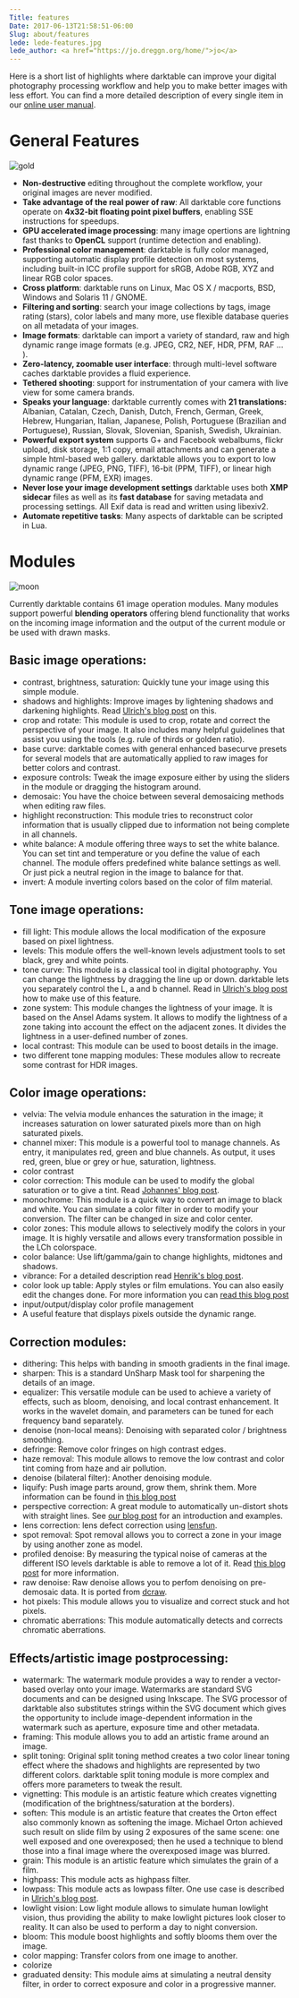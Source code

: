 ```yaml
---
Title: features
Date: 2017-06-13T21:58:51-06:00
Slug: about/features
lede: lede-features.jpg
lede_author: <a href="https://jo.dreggn.org/home/">jo</a>
---
```


Here is a short list of highlights where darktable can improve your digital photography processing workflow and help you to make better images with less effort. You can find a more detailed description of every single item in our [online user manual](/usermanual/en/ "usermanual").

# General Features

![gold]({attach}gold.jpg "gold")

*   **Non-destructive** editing throughout the complete workflow, your original images are never modified.
*   **Take advantage of the real power of raw**: All darktable core functions operate on **4x32-bit floating point pixel buffers**, enabling SSE instructions for speedups.
*   **GPU accelerated image processing**: many image opertions are lightning fast thanks to  **OpenCL** support (runtime detection and enabling).
*   **Professional color management**: darktable is fully color managed, supporting automatic display profile detection on most systems, including built-in ICC profile support for sRGB, Adobe RGB, XYZ and linear RGB color spaces.
*   **Cross platform**: darktable runs on Linux, Mac OS X / macports, BSD, Windows and Solaris 11 / GNOME.
*   **Filtering and sorting**: search your image collections by tags, image rating (stars), color labels and many more, use flexible database queries on all metadata of your images.
*   **Image formats**: darktable can import a variety of standard, raw and high dynamic range image formats (e.g. JPEG, CR2, NEF, HDR, PFM, RAF ... ).
*   **Zero-latency, zoomable user interface**: through multi-level software caches darktable provides a fluid experience.
*   **Tethered shooting**: support for instrumentation of your camera with live view for some camera brands.
*   **Speaks your language**: darktable currently comes with **21 translations:** Albanian, Catalan, Czech, Danish, Dutch, French, German, Greek, Hebrew, Hungarian, Italian, Japanese, Polish, Portuguese (Brazilian and Portuguese), Russian, Slovak, Slovenian, Spanish, Swedish, Ukrainian.
*   **Powerful export system** supports G+ and Facebook webalbums, flickr upload, disk storage, 1:1 copy, email attachments and can generate a simple html-based web gallery. darktable allows you to export to low dynamic range (JPEG, PNG, TIFF), 16-bit (PPM, TIFF), or linear high dynamic range (PFM, EXR) images.
*   **Never lose your image development settings** darktable uses both **XMP sidecar** files as well as its **fast database** for saving metadata and processing settings. All Exif data is read and written using libexiv2.
*   **Automate repetitive tasks**: Many aspects of darktable can be scripted in Lua.

# Modules

![moon]({attach}moon.jpg "moon")

Currently darktable contains 61 image operation modules. Many modules support powerful **blending operators** offering blend functionality that works on the incoming image information and the output of the current module or be used with drawn masks.

## Basic image operations:

*   contrast, brightness, saturation: Quickly tune your image using this simple module.
*   shadows and highlights: Improve images by lightening shadows and darkening highlights. Read [Ulrich's blog post]({filename}/blog/2012-02-17-shadow-recovery-revisited/2012-02-17-shadow-recovery-revisited.md "Shadow recovery revisited") on this.
*   crop and rotate: This module is used to crop, rotate and correct the perspective of your image. It also includes many helpful guidelines that assist you using the tools (e.g. rule of thirds or golden ratio).
*   base curve: darktable comes with general enhanced basecurve presets for several models that are automatically applied to raw images for better colors and contrast.
*   exposure controls: Tweak the image exposure either by using the sliders in the module or dragging the histogram around.
*   demosaic: You have the choice between several demosaicing methods when editing raw files.
*   highlight reconstruction: This module tries to reconstruct color information that is usually clipped due to information not being complete in all channels.
*   white balance: A module offering three ways to set the white balance. You can set tint and temperature or you define the value of each channel. The module offers predefined white balance settings as well. Or just pick a neutral region in the image to balance for that.
*   invert: A module inverting colors based on the color of film material.

## Tone image operations:

*   fill light: This module allows the local modification of the exposure based on pixel lightness.
*   levels: This module offers the well-known levels adjustment tools to set black, grey and white points.
*   tone curve: This module is a classical tool in digital photography. You can change the lightness by dragging the line up or down. darktable lets you separately control the L, a and b channel. Read in [Ulrich's blog post]({filename}/blog/2012-02-12-mastering-color-with-lab-tone-curves/2012-02-12-mastering-color-with-lab-tone-curves.md "Mastering color with Lab tone curves") how to make use of this feature.
*   zone system: This module changes the lightness of your image. It is based on the Ansel Adams system. It allows to modify the lightness of a zone taking into account the effect on the adjacent zones. It divides the lightness in a user-defined number of zones.
*   local contrast: This module can be used to boost details in the image.
*   two different tone mapping modules: These modules allow to recreate some contrast for HDR images.

## Color image operations:

*   velvia: The velvia module enhances the saturation in the image; it increases saturation on lower saturated pixels more than on high saturated pixels.
*   channel mixer: This module is a powerful tool to manage channels. As entry, it manipulates red, green and blue channels. As output, it uses red, green, blue or grey or hue, saturation, lightness.
*   color contrast
*   color correction: This module can be used to modify the global saturation or to give a tint. Read [Johannes' blog post]({filename}/blog/2012-03-11-color-correction/2012-03-11-color-correction.md "color correction").
*   monochrome: This module is a quick way to convert an image to black and white. You can simulate a color filter in order to modify your conversion. The filter can be changed in size and color center.
*   color zones: This module allows to selectively modify the colors in your image. It is highly versatile and allows every transformation possible in the LCh colorspace.
*   color balance: Use lift/gamma/gain to change highlights, midtones and shadows.
*   vibrance: For a detailed description read [Henrik's blog post]({filename}/blog/2011-10-22-different-kind-of-saturation/2011-10-22-different-kind-of-saturation.md "different kind of saturation").
*   color look up table: Apply styles or film emulations. You can also easily edit the changes done. For more information you can [read this blog post]({filename}/blog/2016-05-24-colour-manipulation-with-the-colour-checker-lut-module/2016-05-24-colour-manipulation-with-the-colour-checker-lut-module.md)
*   input/output/display color profile management
*   A useful feature that displays pixels outside the dynamic range.

## Correction modules:

*   dithering: This helps with banding in smooth gradients in the final image.
*   sharpen: This is a standard UnSharp Mask tool for sharpening the details of an image.
*   equalizer: This versatile module can be used to achieve a variety of effects, such as bloom, denoising, and local contrast enhancement. It works in the wavelet domain, and parameters can be tuned for each frequency band separately.
*   denoise (non-local means): Denoising with separated color / brightness smoothing.
*   defringe: Remove color fringes on high contrast edges.
*   haze removal: This module allows to remove the low contrast and color tint coming from haze and air pollution.
*   denoise (bilateral filter): Another denoising module.
*   liquify: Push image parts around, grow them, shrink them. More information can be found in [this blog post]({filename}/blog/2016-04-03-liquify-liquify/2016-04-03-liquify-liquify.md)
*   perspective correction: A great module to automatically un-distort shots with straight lines. See [our blog post]({filename}/blog/2016-03-10-a-new-module-for-automatic-perspective-correction/2016-03-10-a-new-module-for-automatic-perspective-correction.md) for an introduction and examples.
*   lens correction: lens defect correction using [lensfun](https://github.com/lensfun/lensfun "liblensfun").
*   spot removal: Spot removal allows you to correct a zone in your image by using another zone as model.
*   profiled denoise: By measuring the typical noise of cameras at the different ISO levels darktable is able to remove a lot of it. Read [this blog post]({filename}/blog/2012-12-11-profiling-sensor-and-photon-noise/2012-12-11-profiling-sensor-and-photon-noise.md "profiling sensor and photon noise") for more information.
*   raw denoise: Raw denoise allows you to perfom denoising on pre-demosaic data. It is ported from [dcraw](https://www.cybercom.net/~dcoffin/dcraw/ "dcraw").
*   hot pixels: This module allows you to visualize and correct stuck and hot pixels.
*   chromatic aberrations: This module automatically detects and corrects chromatic aberrations.

## Effects/artistic image postprocessing:


*   watermark: The watermark module provides a way to render a vector-based overlay onto your image. Watermarks are standard SVG documents and can be designed using Inkscape. The SVG processor of darktable also substitutes strings within the SVG document which gives the opportunity to include image-dependent information in the watermark such as aperture, exposure time and other metadata.
*   framing: This module allows you to add an artistic frame around an image.
*   split toning: Original split toning method creates a two color linear toning effect where the shadows and highlights are represented by two different colors. darktable split toning module is more complex and offers more parameters to tweak the result.
*   vignetting: This module is an artistic feature which creates vignetting (modification of the brightness/saturation at the borders).
*   soften: This module is an artistic feature that creates the Orton effect also commonly known as softening the image. Michael Orton achieved such result on slide film by using 2 exposures of the same scene: one well exposed and one overexposed; then he used a technique to blend those into a final image where the overexposed image was blurred.
*   grain: This module is an artistic feature which simulates the grain of a film.
*   highpass: This module acts as highpass filter.
*   lowpass: This module acts as lowpass filter. One use case is described in [Ulrich's blog post]({filename}/blog/2012-02-13-using-lowpass-filter-to-recover-shadows/2012-02-13-using-lowpass-filter-to-recover-shadows.md "Using lowpass filter to recover shadows").
*   lowlight vision: Low light module allows to simulate human lowlight vision, thus providing the ability to make lowlight pictures look closer to reality. It can also be used to perform a day to night conversion.
*   bloom: This module boost highlights and softly blooms them over the image.
*   color mapping: Transfer colors from one image to another.
*   colorize
*   graduated density: This module aims at simulating a neutral density filter, in order to correct exposure and color in a progressive manner.
